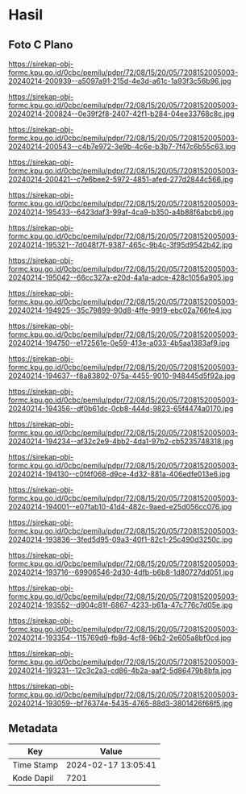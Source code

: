 # Hasil

## Foto C Plano

https://sirekap-obj-formc.kpu.go.id/0cbc/pemilu/pdpr/72/08/15/20/05/7208152005003-20240214-200939--a5097a91-215d-4e3d-a61c-1a93f3c56b96.jpg

https://sirekap-obj-formc.kpu.go.id/0cbc/pemilu/pdpr/72/08/15/20/05/7208152005003-20240214-200824--0e39f2f8-2407-42f1-b284-04ee33768c8c.jpg

https://sirekap-obj-formc.kpu.go.id/0cbc/pemilu/pdpr/72/08/15/20/05/7208152005003-20240214-200543--c4b7e972-3e9b-4c6e-b3b7-7f47c6b55c63.jpg

https://sirekap-obj-formc.kpu.go.id/0cbc/pemilu/pdpr/72/08/15/20/05/7208152005003-20240214-200421--c7e6bee2-5972-4851-afed-277d2844c566.jpg

https://sirekap-obj-formc.kpu.go.id/0cbc/pemilu/pdpr/72/08/15/20/05/7208152005003-20240214-195433--6423daf3-99af-4ca9-b350-a4b88f6abcb6.jpg

https://sirekap-obj-formc.kpu.go.id/0cbc/pemilu/pdpr/72/08/15/20/05/7208152005003-20240214-195321--7d048f7f-9387-465c-9b4c-3f95d9542b42.jpg

https://sirekap-obj-formc.kpu.go.id/0cbc/pemilu/pdpr/72/08/15/20/05/7208152005003-20240214-195042--66cc327a-e20d-4a1a-adce-428c1056a905.jpg

https://sirekap-obj-formc.kpu.go.id/0cbc/pemilu/pdpr/72/08/15/20/05/7208152005003-20240214-194925--35c79899-90d8-4ffe-9919-ebc02a766fe4.jpg

https://sirekap-obj-formc.kpu.go.id/0cbc/pemilu/pdpr/72/08/15/20/05/7208152005003-20240214-194750--e172561e-0e59-413e-a033-4b5aa1383af9.jpg

https://sirekap-obj-formc.kpu.go.id/0cbc/pemilu/pdpr/72/08/15/20/05/7208152005003-20240214-194637--f8a83802-075a-4455-9010-948445d5f92a.jpg

https://sirekap-obj-formc.kpu.go.id/0cbc/pemilu/pdpr/72/08/15/20/05/7208152005003-20240214-194356--df0b61dc-0cb8-444d-9823-65f4474a0170.jpg

https://sirekap-obj-formc.kpu.go.id/0cbc/pemilu/pdpr/72/08/15/20/05/7208152005003-20240214-194234--af32c2e9-4bb2-4da1-97b2-cb5235748318.jpg

https://sirekap-obj-formc.kpu.go.id/0cbc/pemilu/pdpr/72/08/15/20/05/7208152005003-20240214-194130--c0f4f068-d9ce-4d32-881a-406edfe013e6.jpg

https://sirekap-obj-formc.kpu.go.id/0cbc/pemilu/pdpr/72/08/15/20/05/7208152005003-20240214-194001--e07fab10-41d4-482c-9aed-e25d056cc076.jpg

https://sirekap-obj-formc.kpu.go.id/0cbc/pemilu/pdpr/72/08/15/20/05/7208152005003-20240214-193836--3fed5d95-09a3-40f1-82c1-25c490d3250c.jpg

https://sirekap-obj-formc.kpu.go.id/0cbc/pemilu/pdpr/72/08/15/20/05/7208152005003-20240214-193716--69906546-2d30-4dfb-b6b8-1d80727dd051.jpg

https://sirekap-obj-formc.kpu.go.id/0cbc/pemilu/pdpr/72/08/15/20/05/7208152005003-20240214-193552--d904c81f-6867-4233-b61a-47c776c7d05e.jpg

https://sirekap-obj-formc.kpu.go.id/0cbc/pemilu/pdpr/72/08/15/20/05/7208152005003-20240214-193354--115769d9-fb8d-4cf8-96b2-2e605a8bf0cd.jpg

https://sirekap-obj-formc.kpu.go.id/0cbc/pemilu/pdpr/72/08/15/20/05/7208152005003-20240214-193231--12c3c2a3-cd86-4b2a-aaf2-5d86479b8bfa.jpg

https://sirekap-obj-formc.kpu.go.id/0cbc/pemilu/pdpr/72/08/15/20/05/7208152005003-20240214-193059--bf76374e-5435-4765-88d3-3801426f66f5.jpg


## Metadata

| Key        | Value               |
| ---------- | ------------------- |
| Time Stamp | 2024-02-17 13:05:41 |
| Kode Dapil | 7201                |



